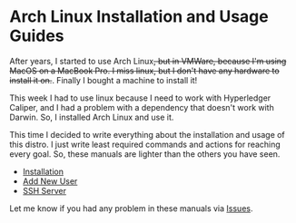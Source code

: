 # Arch Linux Installation and Usage Guides

After years, I started to use Arch Linux~~, but in VMWare, because I'm using MacOS on a MacBook Pro.
I miss linux, but I don't have any hardware to install it on.~~. Finally I bought a machine to install it!

This week I had to use linux because I need to work with Hyperledger Caliper, and I had a problem with a dependency that doesn't work with Darwin.
So, I installed Arch Linux and use it.

This time I decided to write everything about the installation and usage of this distro.
I just write least required commands and actions for reaching every goal.
So, these manuals are lighter than the others you have seen.

* [Installation](./installation.md)
* [Add New User](./addUser.md)
* [SSH Server](./sshServer.md)

Let me know if you had any problem in these manuals via [Issues](https://github.com/nasermirzaei89/archlinux/issues).
